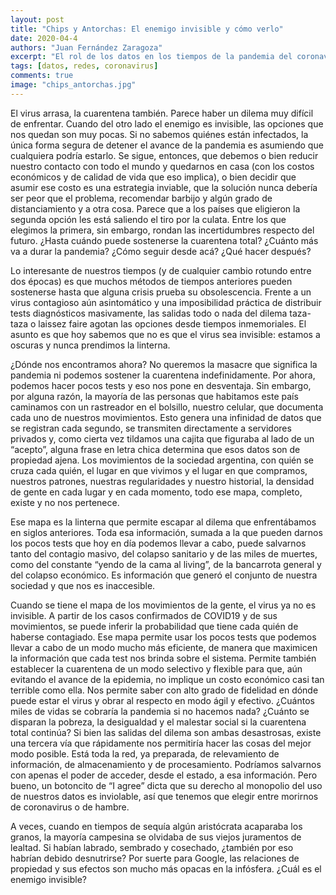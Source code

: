 ```yaml
---
layout: post
title: "Chips y Antorchas: El enemigo invisible y cómo verlo"
date: 2020-04-4
authors: "Juan Fernández Zaragoza"
excerpt: "El rol de los datos en los tiempos de la pandemia del coronavirus"
tags: [datos, redes, coronavirus]
comments: true
image: "chips_antorchas.jpg"
---
```

El virus arrasa, la cuarentena también. Parece haber un dilema muy difícil de enfrentar. Cuando del otro lado el enemigo es invisible, las opciones que nos quedan son muy pocas. Si no sabemos quiénes están infectados, la única forma segura de detener el avance de la pandemia es asumiendo que cualquiera podría estarlo. Se sigue, entonces, que debemos o bien reducir nuestro contacto con todo el mundo y quedarnos en casa (con los costos económicos y de calidad de vida que eso implica), o bien decidir que asumir ese costo es una estrategia inviable, que la solución nunca debería ser peor que el problema, recomendar barbijo y algún grado de distanciamiento y a otra cosa. Parece que a los países que eligieron la segunda opción les está saliendo el tiro por la culata. Entre los que elegimos la primera, sin embargo, rondan las incertidumbres respecto del futuro. ¿Hasta cuándo puede sostenerse la cuarentena total? ¿Cuánto más va a durar la pandemia? ¿Cómo seguir desde acá? ¿Qué hacer después?
 

Lo interesante de nuestros tiempos (y de cualquier cambio rotundo entre dos épocas) es que muchos métodos de tiempos anteriores pueden sostenerse hasta que alguna crisis prueba su obsolescencia. Frente a un virus contagioso aún asintomático y una imposibilidad práctica de distribuir tests diagnósticos masivamente, las salidas todo o nada del dilema taza-taza o laissez faire agotan las opciones desde tiempos inmemoriales. El asunto es que hoy sabemos que no es que el virus sea invisible: estamos a oscuras y nunca prendimos la linterna.
 

¿Dónde nos encontramos ahora? No queremos la masacre que significa la pandemia ni podemos sostener la cuarentena indefinidamente. Por ahora, podemos hacer pocos tests y eso nos pone en desventaja. Sin embargo, por alguna razón, la mayoría de las personas que habitamos este país caminamos con un rastreador en el bolsillo, nuestro celular, que documenta cada uno de nuestros movimientos. Esto genera una infinidad de datos que se registran cada segundo, se transmiten directamente a servidores privados y, como cierta vez tildamos una cajita que figuraba al lado de un “acepto”, alguna frase en letra chica determina que esos datos son de propiedad ajena. Los movimientos de la sociedad argentina, con quién se cruza cada quién, el lugar en que vivimos y el lugar en que compramos, nuestros patrones, nuestras regularidades y nuestro historial, la densidad de gente en cada lugar y en cada momento, todo ese mapa, completo, existe y no nos pertenece.
 

Ese mapa es la linterna que permite escapar al dilema que enfrentábamos en siglos anteriores. Toda esa información, sumada a la que pueden darnos los pocos tests que hoy en día podemos llevar a cabo, puede salvarnos tanto del contagio masivo, del colapso sanitario y de las miles de muertes, como del constante “yendo de la cama al living”, de la bancarrota general y del colapso económico. Es información que generó el conjunto de nuestra sociedad y que nos es inaccesible.
 

Cuando se tiene el mapa de los movimientos de la gente, el virus ya no es invisible. A partir de los casos confirmados de COVID19 y de sus movimientos, se puede inferir la probabilidad que tiene cada quién de haberse contagiado. Ese mapa permite usar los pocos tests que podemos llevar a cabo de un modo mucho más eficiente, de manera que maximicen la información que cada test nos brinda sobre el sistema. Permite también establecer la cuarentena de un modo selectivo y flexible para que, aún evitando el avance de la epidemia, no implique un costo económico casi tan terrible como ella. Nos permite saber con alto grado de fidelidad en dónde puede estar el virus y obrar al respecto en modo ágil y efectivo. ¿Cuántos miles de vidas se cobraría la pandemia si no hacemos nada? ¿Cuánto se disparan la pobreza, la desigualdad y el malestar social si la cuarentena total continúa? Si bien las salidas del dilema son ambas desastrosas, existe una tercera vía que rápidamente nos permitiría hacer las cosas del mejor modo posible. Está toda la red, ya preparada, de relevamiento de información, de almacenamiento y de procesamiento. Podríamos salvarnos con apenas el poder de acceder, desde el estado, a esa información. Pero bueno, un botoncito de “I agree” dicta que su derecho al monopolio del uso de nuestros datos es inviolable, así que tenemos que elegir entre morirnos de coronavirus o de hambre.
 

A veces, cuando en tiempos de sequía algún aristócrata acaparaba los granos, la mayoría campesina se olvidaba de sus viejos juramentos de lealtad. Si habían labrado, sembrado y cosechado, ¿también por eso habrían debido desnutrirse? Por suerte para Google, las relaciones de propiedad y sus efectos son mucho más opacas en la infósfera. ¿Cuál es el enemigo invisible?